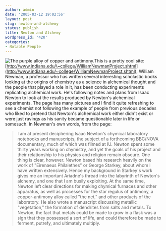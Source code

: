 ```yaml
---
author: admin
date: '2005-03-12 19:02:56'
layout: post
slug: newton-and-alchemy
status: publish
title: Newton and Alchemy
wordpress_id: '420'
categories:
- Notable People
---
```


![The purple alloy of copper and
antimony.](http://www.arcanology.com/images/WilliamNewman3.gif)This is a
pretty cool site:
[http://www.indiana.edu/\~college/WilliamNewmanProject.shtml](http://www.indiana.edu/~college/WilliamNewmanProject.shtml).
William Newman, a professor who has written several interesting
scholastic books looking at the origins of chemistry as a science in
alchemical thought and the people that played a role in it, has been
conducting experiments replicating alchemical work. He's following notes
and plans from Isaac Newton to look at the results produced by Newton's
alchemical experiments. The page has many pictures and I find it quite
refreshing to see a chemist not following the example of people from
previous decades who liked to pretend that Newton's alchemical work
either didn't exist or were just ravings as his sanity became
questionable later in life or somesuch. In Newman's own words, from the
page:

> I am at present deciphering Isaac Newton's chymical laboratory
> notebooks and manuscripts, the subject of a forthcoming BBC/NOVA
> documentary, much of which was filmed at IU. Newton spent some thirty
> years working on chymistry, and yet the goals of his project and their
> relationship to his physics and religion remain obscure. One thing is
> clear, however. Newton based his research heavily on the work of
> "Eirenaeus Philalethes" or George Starkey, about whom I have written
> extensively. Hence my background in Starkey's work gives me an
> important Ariadne's thread into the labyrinth of Newton's alchemy, and
> one that I am busily exploiting. At the same time, Newton left clear
> directions for making chymical furnaces and other apparatus, as well
> as processes for the star regulus of antimony, a copper-antimony alloy
> called "the net," and other products of the laboratory. He also wrote
> a manuscript discussing metallic "vegetation," the formation of
> dendrites from salts and metals. To Newton, the fact that metals could
> be made to grow in a flask was a sign that they possessed a sort of
> life, and could therefore be made to ferment, putrefy, and ultimately
> multiply.
